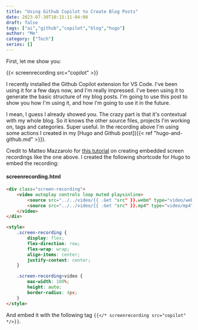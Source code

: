 ```yaml
---
title: "Using Github Copilot to Create Blog Posts"
date: 2023-07-30T10:15:11-04:00
draft: false
tags: ["ai","github","copilot","blog","hugo"]
author: "Me"
category: ["Tech"]
series: []
---
```


First, let me show you:

{{< screenrecording src="copilot" >}}

I recently installed the Github Copilot extension for VS Code. I've been using it for a few days now, and I'm really impressed. I've been using it to generate the basic structure of my blog posts. I'm going to use this post to show you how I'm using it, and how I'm going to use it in the future.

I mean, I guess I already showed you. The crazy part is that it's contextual with my whole blog. So it knows the other source files, projects I'm working on, tags and categories. Super useful. In the recording above I'm using some actions I created in my [Hugo and Github post]({{< ref "hugo-and-github.md" >}}).

Credit to Matteo Mazzarolo for [this tutorial](https://mmazzarolo.com/blog/2022-05-25-how-i-capture-encode-and-embed-videos/) on creating embedded screen recordings like the one above. I created the following shortcode for Hugo to embed the recording:

#### screenrecording.html
```html
<div class="screen-recording">
    <video autoplay controls loop muted playsinline>
        <source src="../../video/{{ .Get "src" }}.webm" type="video/webm; codecs=vp9,vorbis" />
        <source src="../../video/{{ .Get "src" }}.mp4" type="video/mp4" />
    </video>
</div>

<style>
    .screen-recording {
        display: flex;
        flex-direction: row;
        flex-wrap: wrap;
        align-items: center;
        justify-content: center;
    }

    .screen-recording>video {
        max-width: 100%;
        height: auto;
        border-radius: 4px;
    }
</style>
```

And embed it with the following tag `{{</* screenrecording src="copilot" */>}}`.